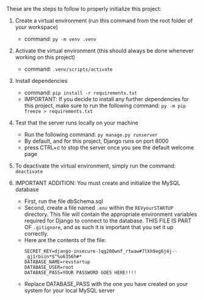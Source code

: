 These are the steps to follow to properly initialize this project:

1. Create a virtual environment (run this command from the root folder of your workspace)

   - command: `py -m venv .venv`

2. Activate the virtual environment (this should always be done whenever working on this project)

   - command: `.venv/scripts/activate`

3. Install dependencies

   - command: `pip install -r requirements.txt`
   - IMPORTANT: If you decide to install any further dependencies for this project, make sure
     to run the following command: `py -m pip freeze > requirements.txt`

4. Test that the server runs locally on your machine

   - Run the following command: `py manage.py runserver`
   - By default, and for this project, Django runs on port 8000
   - press CTRL+c to stop the server once you see the default welcome page

5. To deactivate the virtual environment, simply run the command: `deactivate`

6. IMPORTANT ADDITION: You must create and initialize the MySQL database
   - First, run the file dbSchema.sql
   - Second, create a file named `.env` within the `REVyourSTARTUP` directory. This file will contain the appropriate environment variables required for Django to connect to the database. THIS FILE IS PART OF `.gitignore`, and as such it is important that you set it up correctly.
   - Here are the contents of the file:
     ```
     SECRET_KEY=django-insecure-)qg200wnf_rtwaw#7lkh9eg6j4j--_gj1rbsin*$^%o6356h#*
     DATABASE_NAME=revstartup
     DATABASE_USER=root
     DATABASE_PASS=YOUR PASSWORD GOES HERE!!!!
     ```
   - Replace DATABASE_PASS with the one you have created on your system for your local MySQL server
